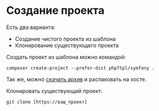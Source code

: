 # Создание проекта

Есть два варианта:

* Создание чистого проекта из шаблона
* Клонирование существующего проекта

Создать проект из шаблона можно командой:

```
composer create-project --prefer-dist php7tpl/symfony .
```

Так же, можно [скачать архив](https://github.com/php7tpl/symfony/archive/master.zip) и распаковать на хосте.

Клонировать существующий проект:

```
git clone [https://ваш_проект]
```
